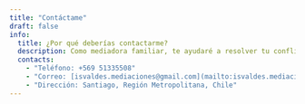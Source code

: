 ```yaml
---
title: "Contáctame"
draft: false
info: 
  title: ¿Por qué deberías contactarme?
  description: Como mediadora familiar, te ayudaré a resolver tu conflicto familiar de manera pacífica y constructiva. Te ofrezco un asesoramiento personalizado y un espacio seguro en el cual puedan encontrar soluciones duraderas.
  contacts: 
    - "Teléfono: +569 51335508"
    - "Correo: [isvaldes.mediaciones@gmail.com](mailto:isvaldes.mediaciones@gmail.com)"
    - "Dirección: Santiago, Región Metropolitana, Chile"
---
```


